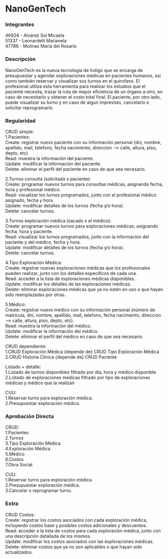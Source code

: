 # NanoGenTech

### Integrantes
46924 - Alvarez Sol Micaela <br>
51337 - Leonardelli Marianela <br>
47786 - Molinas María del Rosario



### Descripción
NanoGenTech es la nueva tecnología de Indigo que se encarga de presupuestar y agendar exploraciones médicas en pacientes humanos, así como también reservar y visualizar sus turnos en el quirofano.
El profesional utiliza esta herramienta para realizar los estudios que el paciente necesita, trazar la ruta de mayor eficiencia de un órgano a otro, en caso de necesitarlo y obtener el costo total final.
El paciente, por otro lado, puede visualizar su turno y en caso de algun imprevisto, cancelarlo o solicitar reprogramarlo.



### Regularidad
CRUD simple: <br>
1.Pacientes: <br>
Create: registrar nuevo paciente con su información personal (dni, nombre, apellido, mail, telefono, fecha nacimiento, direccion --> calle, altura, piso, depto, etc).<br>
Read: muestra la información del paciente.<br>
Update: modificar la información del paciente.<br>
Delete: eliminar el perfil del paciente en caso de que sea necesario. <br>

2.Turnos consulta (solicitado x paciente): <br>
Create: programar nuevos turnos para consultas médicas, asignando fecha, hora y profesional médico. <br>
Read: visualizar los turnos programados, junto con el profesional médico asignado, fecha y hora. <br>
Update: modificar detalles de los turnos (fecha y/o hora). <br>
Delete: cancelar turnos. <br>

3.Turnos exploración médica (sacado x el médico): <br>
Create: programar nuevos turnos para exploraciones médicas, asignando fecha, hora y paciente. <br>
Read: visualizar los turnos programados, junto con la información del paciente y del médico, fecha y hora. <br>
Update: modificar detalles de los turnos (fecha y/o hora). <br>
Delete: cancelar turnos. <br>

4.Tipo Exploración Médica: <br>
Create: registrar nuevas exploraciones médicas que los profesionales pueden realizar, junto con los detalles específicos de cada una. <br>
Read: acceder a la lista de exploraciones médicas disponibles. <br>
Update: modificar los detalles de las exploraciones médicas. <br>
Delete: eliminar exploraciones médicas que ya no estén en uso o que hayan sido reemplazadas por otras. <br>

5.Médico: <br>
Create: registrar nuevo médico con su información personal (número de matrícula, dni, nombre, apellido, mail, telefono, fecha nacimiento, direccion --> calle, altura, piso, depto, etc).<br>
Read: muestra la información del médico.<br>
Update: modificar la información del médico.<br>
Delete: eliminar el perfil del médico en caso de que sea necesario. <br>

CRUD dependiente: <br>
1.CRUD Exploración Médica {depende de} CRUD Tipo Exploración Médica <br>
2.CRUD Historia Clínica {depende de} CRUD Paciente <br>


Listado + detalle: <br>
1.Listado de turnos disponibles filtrado por día, hora y médico disponible <br>
2.Listado de exploraciones médicas filtrado por tipo de exploraciones médicas y médico que la realizan <br>


CUU: <br>
1.Reservar turno para exploración médica. <br>
2.Presupuestar exploración médica. <br>



### Aprobación Directa
CRUD: <br>
1.Pacientes <br>
2.Turnos <br>
3.Tipo Exploración Médica <br>
4.Exploración Médica <br>
5.Médico <br>
6.Costos <br>
7.Obra Social <br>

CUU: <br>
1.Reservar turno para exploración médica. <br>
2.Presupuestar exploración médica. <br>
3.Cancelar o reprogramar turno. 



### Extra
CRUD Costos:<br>
Create: registrar los costos asociados con cada exploración médica, incluyendo costos base y posibles costos adicionales y descuentos. <br>
Read: acceder a la lista de costos para cada exploración médica, junto con una descripción detallada de los mismos. <br>
Update: modificar los costos asociados con las exploraciones médicas. <br>
Delete: eliminar costos que ya no son aplicables o que hayan sido actualizados.
